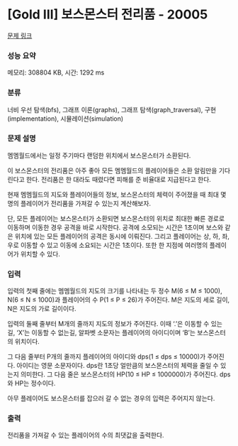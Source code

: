 # [Gold III] 보스몬스터 전리품 - 20005 

[문제 링크](https://www.acmicpc.net/problem/20005) 

### 성능 요약

메모리: 308804 KB, 시간: 1292 ms

### 분류

너비 우선 탐색(bfs), 그래프 이론(graphs), 그래프 탐색(graph_traversal), 구현(implementation), 시뮬레이션(simulation)

### 문제 설명

<p>멤멤월드에서는 일정 주기마다 랜덤한 위치에서 보스몬스터가 소환된다.</p>

<p>이 보스몬스터의 전리품은 아주 좋아 모든 멤멤월드의 플레이어들은 소환 알림만을 기다린다고 한다. 전리품은 한 대라도 때렸다면 피해를 준 비율대로 지급된다고 한다.</p>

<p>현재 멤멤월드의 지도와 플레이어들의 정보, 보스몬스터의 체력이 주어졌을 때 최대 몇 명의 플레이어가 전리품을 가져갈 수 있는지 계산해보자.</p>

<p>단, 모든 플레이어는 보스몬스터가 소환되면 보스몬스터의 위치로 최대한 빠른 경로로 이동하며 이동한 경우 공격을 바로 시작한다. 공격에 소모되는 시간은 1초이며 보스와 같은 위치에 있는 모든 플레이어의 공격은 동시에 이뤄진다. 그리고 플레이어는 상, 하, 좌, 우로 이동할 수 있고 이동에 소요되는 시간은 1초이다. 또한 한 지점에 여러명의 플레이어가 위치할 수 있다.</p>

### 입력 

 <p>입력의 첫째 줄에는 멤멤월드의 지도의 크기를 나타내는 두 정수 M(6 ≤ M ≤ 1000), N(6 ≤ N ≤ 1000)과 플레이어의 수 P(1 ≤ P ≤ 26)가 주어진다. M은 지도의 세로 길이, N은 지도의 가로 길이이다.</p>

<p>입력의 둘째 줄부터 M개의 줄까지 지도의 정보가 주어진다. 이때 ‘.’은 이동할 수 있는 길, ‘X’는 이동할 수 없는길, 알파벳 소문자는 플레이어의 아이디이며 ‘B’는 보스몬스터의 위치이다.</p>

<p>그 다음 줄부터 P개의 줄까지 플레이어의 아이디와 dps(1 ≤ dps ≤ 10000)가 주어진다. 아이디는 영문 소문자이다. dps란 1초당 얼만큼의 보스몬스터의 체력을 줄일 수 있는지 의미한다. 그 다음 줄은 보스몬스터의 HP(10 ≤ HP ≤ 1000000)가 주어진다. dps와 HP는 정수이다.</p>

<p>아무 플레이어도 보스몬스터를 잡으러 갈 수 없는 경우의 입력은 주어지지 않는다.</p>

### 출력 

 <p>전리품을 가져갈 수 있는 플레이어의 수의 최댓값을 출력한다.</p>

